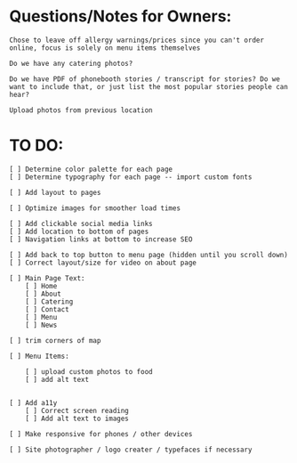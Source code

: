 # Questions/Notes for Owners:
   
    Chose to leave off allergy warnings/prices since you can't order online, focus is solely on menu items themselves 

    Do we have any catering photos?

    Do we have PDF of phonebooth stories / transcript for stories? Do we want to include that, or just list the most popular stories people can hear?

    Upload photos from previous location 



# TO DO:

    [ ] Determine color palette for each page
    [ ] Determine typography for each page -- import custom fonts

    [ ] Add layout to pages 

    [ ] Optimize images for smoother load times

    [ ] Add clickable social media links
    [ ] Add location to bottom of pages
    [ ] Navigation links at bottom to increase SEO
    
    [ ] Add back to top button to menu page (hidden until you scroll down)
    [ ] Correct layout/size for video on about page

    [ ] Main Page Text:
        [ ] Home 
        [ ] About
        [ ] Catering
        [ ] Contact
        [ ] Menu
        [ ] News

    [ ] trim corners of map 
    
    [ ] Menu Items:

        [ ] upload custom photos to food 
        [ ] add alt text

 
    [ ] Add a11y
        [ ] Correct screen reading
        [ ] Add alt text to images

    [ ] Make responsive for phones / other devices

    [ ] Site photographer / logo creater / typefaces if necessary